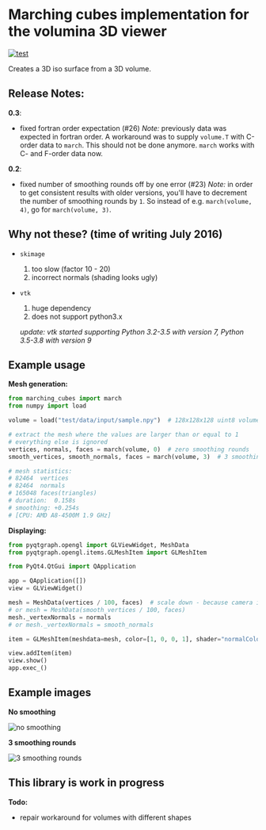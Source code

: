 Marching cubes implementation for the volumina 3D viewer
========================================================

[![test](https://github.com/ilastik/marching_cubes/actions/workflows/test.yml/badge.svg)](https://github.com/ilastik/marching_cubes/actions/workflows/test.yml)

Creates a 3D iso surface from a 3D volume.


Release Notes:
--------------
__0.3__:
 * fixed fortran order expectation (#26)
   *Note:* previously data was expected in fortran order.
   A workaround was to supply `volume.T` with C-order data to `march`.
   This should not be done anymore.
   `march` works with C- and F-order data now.

__0.2__:
 * fixed number of smoothing rounds off by one error (#23)
   *Note:* in order to get consistent results with older versions, you'll have to decrement the number of smoothing rounds by `1`.
   So instead of e.g. `march(volume, 4)`, go for `march(volume, 3)`.


Why not these? (time of writing July 2016)
--------------

- `skimage`
    1. too slow (factor 10 - 20)
    2. incorrect normals (shading looks ugly)
- `vtk`
    1. huge dependency
    2. does not support python3.x

    _update: vtk started supporting Python 3.2-3.5 with version 7, Python 3.5-3.8 with version 9_


Example usage
-------------

__Mesh generation:__

```python
from marching_cubes import march
from numpy import load

volume = load("test/data/input/sample.npy")  # 128x128x128 uint8 volume

# extract the mesh where the values are larger than or equal to 1
# everything else is ignored
vertices, normals, faces = march(volume, 0)  # zero smoothing rounds
smooth_vertices, smooth_normals, faces = march(volume, 3)  # 3 smoothing rounds

# mesh statistics:
# 82464  vertices
# 82464  normals
# 165048 faces(triangles)
# duration:  0.158s
# smoothing: +0.254s
# [CPU: AMD A8-4500M 1.9 GHz]
```

__Displaying:__

```python
from pyqtgraph.opengl import GLViewWidget, MeshData
from pyqtgraph.opengl.items.GLMeshItem import GLMeshItem

from PyQt4.QtGui import QApplication

app = QApplication([])
view = GLViewWidget()

mesh = MeshData(vertices / 100, faces)  # scale down - because camera is at a fixed position 
# or mesh = MeshData(smooth_vertices / 100, faces)
mesh._vertexNormals = normals
# or mesh._vertexNormals = smooth_normals

item = GLMeshItem(meshdata=mesh, color=[1, 0, 0, 1], shader="normalColor")

view.addItem(item)
view.show()
app.exec_()
```

Example images
--------------

__No smoothing__

![no smoothing](https://raw.githubusercontent.com/ilastik/marching_cubes/master/test/image.png)

__3 smoothing rounds__

![3 smoothing rounds](https://raw.githubusercontent.com/ilastik/marching_cubes/master/test/image_smooth.png)


This library is work in progress
--------------------------------

__Todo:__

* repair workaround for volumes with different shapes
